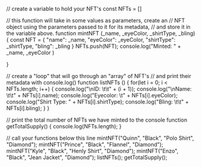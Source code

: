 // create a variable to hold your NFT's
const NFTs = []

// this function will take in some values as parameters, create an
// NFT object using the parameters passed to it for its metadata, 
// and store it in the variable above.
function mintNFT (_name, _eyeColor, _shirtType, _bling) {
    const NFT = {
        "name": _name,
        "eyeColor": _eyeColor,
        "shirtType": _shirtType,
        "bling": _bling
    }
    NFTs.push(NFT);
    console.log("Minted: " + _name, _eyeColor )
    
}
 
// create a "loop" that will go through an "array" of NFT's
// and print their metadata with console.log()
function listNFTs () {
 for(let i = 0; i < NFTs.length; i++) {
    console.log("\nID: \t\t" + (i + 1));
    console.log("\nName: \t\t" + NFTs[i].name);
    console.log("Eyecolor: \t" + NFTs[i].eyeColor);
    console.log("Shirt Type: " + NFTs[i].shirtType);
    console.log("Bling: \t\t" + NFTs[i].bling);
 }
}

// print the total number of NFTs we have minted to the console
function getTotalSupply() {
 console.log(NFTs.length);
}

// call your functions below this line
mintNFT("Quinn", "Black", "Polo Shirt", "Diamond");
mintNFT("Prince", "Black", "Flannel", "Diamond");
mintNFT("Kyle", "Black", "Henly Shirt", "Diamond");
mintNFT("Enzo", "Black", "Jean Jacket", "Diamond");
listNFTs();
getTotalSupply();
